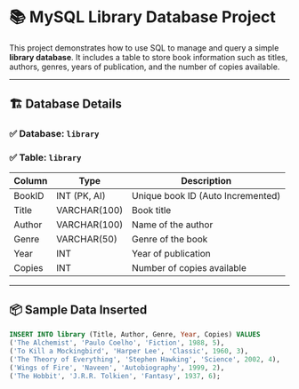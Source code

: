# 📚 MySQL Library Database Project

This project demonstrates how to use SQL to manage and query a simple **library database**. It includes a table to store book information such as titles, authors, genres, years of publication, and the number of copies available.

---

## 🏗️ Database Details

### ✅ Database: `library`

### ✅ Table: `library`

| Column   | Type         | Description                        |
|----------|--------------|------------------------------------|
| BookID   | INT (PK, AI) | Unique book ID (Auto Incremented) |
| Title    | VARCHAR(100) | Book title                         |
| Author   | VARCHAR(100) | Name of the author                 |
| Genre    | VARCHAR(50)  | Genre of the book                  |
| Year     | INT          | Year of publication                |
| Copies   | INT          | Number of copies available         |

---

## 📦 Sample Data Inserted

```sql
INSERT INTO library (Title, Author, Genre, Year, Copies) VALUES
('The Alchemist', 'Paulo Coelho', 'Fiction', 1988, 5),
('To Kill a Mockingbird', 'Harper Lee', 'Classic', 1960, 3),
('The Theory of Everything', 'Stephen Hawking', 'Science', 2002, 4),
('Wings of Fire', 'Naveen', 'Autobiography', 1999, 2),
('The Hobbit', 'J.R.R. Tolkien', 'Fantasy', 1937, 6);
